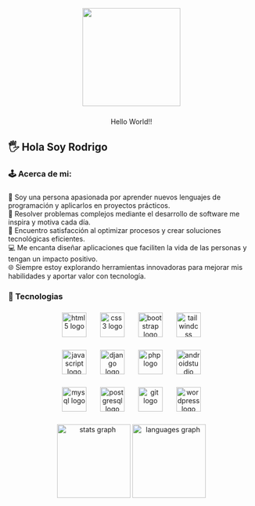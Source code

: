 <div align="center">
  <img height="200" src="https://i.imgflip.com/65efzo.gif"  />
</div>

###

<p align="center">Hello World!!</p>

###

<h2 align="left">🖐 Hola Soy Rodrigo</h2>

###

<h3 align="left">🕹 Acerca de mi:</h3>

###

<p align="left">🌟 Soy una persona apasionada por aprender nuevos lenguajes de programación y aplicarlos en proyectos prácticos.<br>🚀 Resolver problemas complejos mediante el desarrollo de software me inspira y motiva cada día.<br>🔧 Encuentro satisfacción al optimizar procesos y crear soluciones tecnológicas eficientes.<br>💻 Me encanta diseñar aplicaciones que faciliten la vida de las personas y tengan un impacto positivo.<br>🌐 Siempre estoy explorando herramientas innovadoras para mejorar mis habilidades y aportar valor con tecnología.</p>

###

<h3 align="left">📱 Tecnologias</h3>

###

<div align="center">
  <img src="https://cdn.jsdelivr.net/gh/devicons/devicon/icons/html5/html5-original.svg" height="50" alt="html5 logo"  />
  <img width="20" />
  <img src="https://cdn.jsdelivr.net/gh/devicons/devicon/icons/css3/css3-original.svg" height="50" alt="css3 logo"  />
  <img width="20" />
  <img src="https://cdn.jsdelivr.net/gh/devicons/devicon/icons/bootstrap/bootstrap-original.svg" height="50" alt="bootstrap logo"  />
  <img width="20" />
  <img src="https://skillicons.dev/icons?i=tailwind" height="50" alt="tailwindcss logo"  />
</div>

###

<div align="center">
  <img src="https://cdn.jsdelivr.net/gh/devicons/devicon/icons/javascript/javascript-original.svg" height="50" alt="javascript logo"  />
  <img width="20" />
  <img src="https://skillicons.dev/icons?i=django" height="50" alt="django logo"  />
  <img width="20" />
  <img src="https://skillicons.dev/icons?i=php" height="50" alt="php logo"  />
  <img width="20" />
  <img src="https://cdn.jsdelivr.net/gh/devicons/devicon/icons/androidstudio/androidstudio-original.svg" height="50" alt="androidstudio logo"  />
</div>

###

<div align="center">
  <img src="https://cdn.simpleicons.org/mysql/4479A1" height="50" alt="mysql logo"  />
  <img width="20" />
  <img src="https://cdn.simpleicons.org/postgresql/4169E1" height="50" alt="postgresql logo"  />
  <img width="20" />
  <img src="https://cdn.simpleicons.org/git/F05032" height="50" alt="git logo"  />
  <img width="20" />
  <img src="https://cdn.simpleicons.org/wordpress/21759B" height="50" alt="wordpress logo"  />
</div>

###

<div align="center">
  <img src="https://github-readme-stats.vercel.app/api?username=RodrigoPerezRP&hide_title=false&hide_rank=false&show_icons=true&include_all_commits=true&count_private=true&disable_animations=false&theme=dracula&locale=en&hide_border=false&order=1" height="150" alt="stats graph"  />
  <img src="https://github-readme-stats.vercel.app/api/top-langs?username=RodrigoPerezRP&locale=en&hide_title=false&layout=compact&card_width=320&langs_count=5&theme=dracula&hide_border=false&order=2" height="150" alt="languages graph"  />
</div>

###